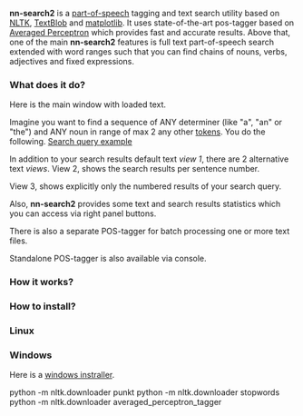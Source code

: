 **nn-search2** is a [part-of-speech](https://en.wikipedia.org/wiki/Part_of_speech) tagging and text search utility based on [NLTK](www.nltk.org), [TextBlob](textblob.readthedocs.org/en/dev/) and [matplotlib](matplotlib.org).
It uses state-of-the-art pos-tagger based on [Averaged Perceptron](http://www.spacy.io/blog/part-of-speech-POS-tagger-in-python) which provides fast and accurate results.
Above that, one of the main **nn-search2** features is full text part-of-speech search extended with word
ranges such that you can find chains of nouns, verbs, adjectives and fixed expressions.

### What does it do?
Here is the main window with loaded text.
<add image>

Imagine you want to find a sequence of ANY determiner (like "a", "an" or "the") and ANY noun in range of max 2 any other [tokens](https://en.wikipedia.org/wiki/Lexical_analysis#Token).
You do the following.
[Search query example](docs/github_readme_images/dt_nn2_main.png)

In addition to your search results default text *view 1*, there are 2 alternative text *views*.
View 2, shows the search results per sentence number.
<add image>

View 3, shows explicitly only the numbered results of your search query.
<add image>

Also, **nn-search2** provides some text and search results statistics which you can access via right panel buttons.
<add image>

There is also a separate POS-tagger for batch processing one or more text files.
<add image>

Standalone POS-tagger is also available via console.
<add image>

### How it works?

### How to install?
### Linux


### Windows
Here is a [windows instraller]().



python -m nltk.downloader punkt
python -m nltk.downloader stopwords
python -m nltk.downloader averaged_perceptron_tagger
